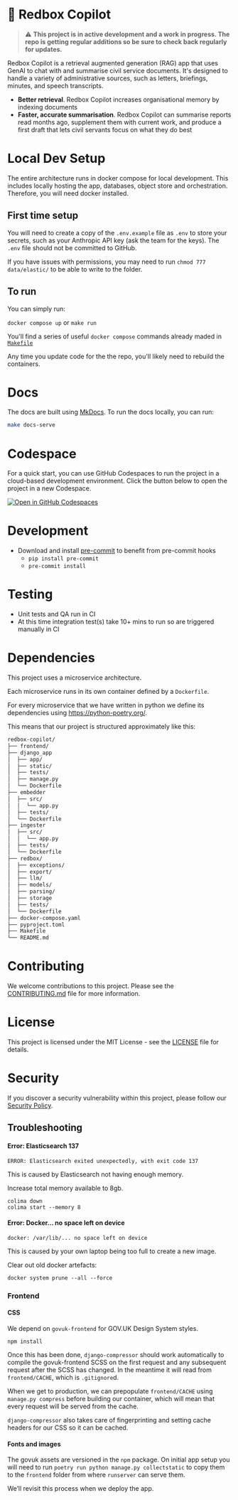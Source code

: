 # 📮 Redbox Copilot

> ⚠️ **This project is in active development and a work in progress. The repo is getting regular additions so be sure to check back regularly for updates.**

Redbox Copilot is a retrieval augmented generation (RAG) app that uses GenAI to chat with and summarise civil service documents. It's designed to handle a variety of administrative sources, such as letters, briefings, minutes, and speech transcripts.

- **Better retrieval**. Redbox Copilot increases organisational memory by indexing documents
- **Faster, accurate summarisation**. Redbox Copilot can summarise reports read months ago, supplement them with current work, and produce a first draft that lets civil servants focus on what they do best

# Local Dev Setup

The entire architecture runs in docker compose for local development. This includes locally hosting the app, databases, object store and orchestration. Therefore, you will need docker installed.

## First time setup

You will need to create a copy of the `.env.example` file as `.env` to store your secrets, such as your Anthropic API key (ask the team for the keys). The `.env` file should not be committed to GitHub.

If you have issues with permissions, you may need to run `chmod 777 data/elastic/` to be able to write to the folder.

## To run

You can simply run:

`docker compose up` or `make run`

You'll find a series of useful `docker compose` commands already maded in [`Makefile`](./Makefile)

Any time you update code for the the repo, you'll likely need to rebuild the containers.

# Docs

The docs are built using [MkDocs](https://www.mkdocs.org/). To run the docs locally, you can run:

```bash
make docs-serve
```

# Codespace
For a quick start, you can use GitHub Codespaces to run the project in a cloud-based development environment. Click the button below to open the project in a new Codespace.

[![Open in GitHub Codespaces](https://github.com/codespaces/badge.svg)](https://codespaces.new/i-dot-ai/redbox-copilot?quickstart=1)

# Development

- Download and install [pre-commit](https://pre-commit.com) to benefit from pre-commit hooks
  - `pip install pre-commit`
  - `pre-commit install`

# Testing
- Unit tests and QA run in CI
- At this time integration test(s) take 10+ mins to run so are triggered manually in CI

# Dependencies

This project uses a microservice architecture.

Each microservice runs in its own container defined by a `Dockerfile`.

For every microservice that we have written in python we define its dependencies using https://python-poetry.org/.

This means that our project is structured approximately like this:

```txt
redbox-copilot/
├── frontend/
├── django_app
│  ├── app/
│  ├── static/
│  ├── tests/
│  ├── manage.py
│  └── Dockerfile
├── embedder
│  ├── src/
│  │  └── app.py
│  ├── tests/
│  └── Dockerfile
├── ingester
│  ├── src/
│  │  └── app.py
│  ├── tests/
│  └── Dockerfile
├── redbox/
│  ├── exceptions/
│  ├── export/
│  ├── llm/
│  ├── models/
│  ├── parsing/
│  ├── storage
│  ├── tests/
│  └── Dockerfile
├── docker-compose.yaml
├── pyproject.toml
├── Makefile
└── README.md
```

# Contributing

We welcome contributions to this project. Please see the [CONTRIBUTING.md](./CONTRIBUTING.md) file for more information.

# License

This project is licensed under the MIT License - see the [LICENSE](./LICENSE) file for details.

# Security

If you discover a security vulnerability within this project, please follow our [Security Policy](./SECURITY.md).

## Troubleshooting

#### Error: Elasticsearch 137

```commandline
ERROR: Elasticsearch exited unexpectedly, with exit code 137
```
This is caused by Elasticsearch not having enough memory.

Increase total memory available to 8gb.

```commandline
colima down
colima start --memory 8
```

#### Error: Docker... no space left on device

```commandline
docker: /var/lib/... no space left on device
```

This is caused by your own laptop being too full to create a new image.

Clear out old docker artefacts:

```commandline
docker system prune --all --force
```

### Frontend


#### CSS

We depend on `govuk-frontend` for GOV.UK Design System styles.

```
npm install
```

Once this has been done, `django-compressor` should work automatically to
compile the govuk-frontend SCSS on the first request and any subsequent request
after the SCSS has changed. In the meantime it will read from `frontend/CACHE`,
which is `.gitignore`d.

When we get to production, we can prepopulate `frontend/CACHE` using `manage.py
compress` before building our container, which will mean that every request
will be served from the cache.

`django-compressor` also takes care of fingerprinting and setting cache headers
for our CSS so it can be cached.

#### Fonts and images

The govuk assets are versioned in the `npm` package. On initial app setup you will need to run `poetry run python manage.py collectstatic` to copy them to the `frontend` folder from where `runserver` can serve them.

We’ll revisit this process when we deploy the app.

